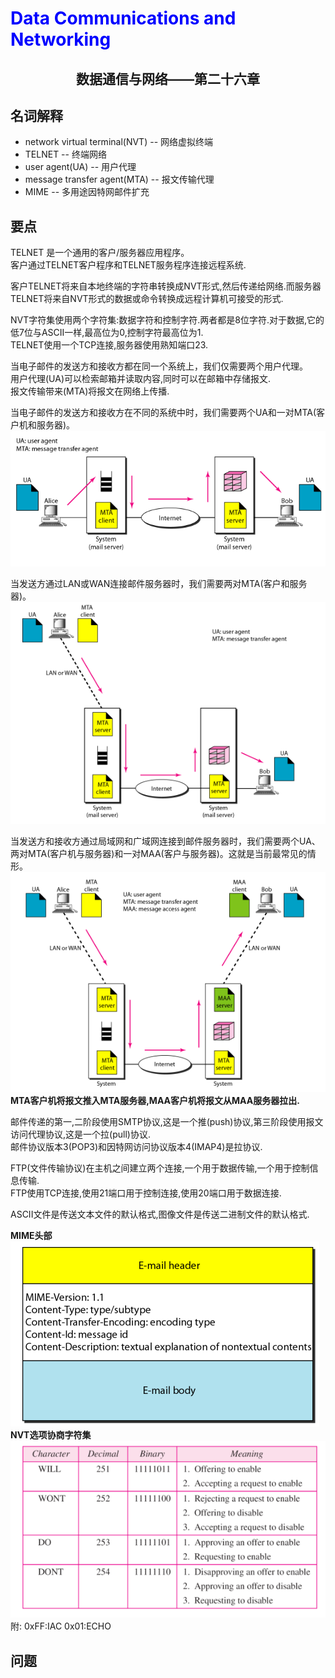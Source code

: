 # <font color= "blue"> Data Communications and Networking </font>

## <center> 数据通信与网络——第二十六章</center>

## 名词解释
<ul>
<li>network virtual terminal(NVT) -- 网络虚拟终端</li>
<li>TELNET -- 终端网络</li>
<li>user agent(UA) -- 用户代理</li>
<li>message transfer agent(MTA) -- 报文传输代理</li>
<li>MIME -- 多用途因特网邮件扩充</li>
</ul>




## 要点
TELNET 是一个通用的客户/服务器应用程序。  
客户通过TELNET客户程序和TELNET服务程序连接远程系统.  

客户TELNET将来自本地终端的字符串转换成NVT形式,然后传递给网络.而服务器TELNET将来自NVT形式的数据或命令转换成远程计算机可接受的形式.  

NVT字符集使用两个字符集:数据字符和控制字符.两者都是8位字符.对于数据,它的低7位与ASCII一样,最高位为0,控制字符最高位为1.  
TELNET使用一个TCP连接,服务器使用熟知端口23.  

当电子邮件的发送方和接收方都在同一个系统上，我们仅需要两个用户代理。  
用户代理(UA)可以检索邮箱并读取内容,同时可以在邮箱中存储报文.  
报文传输带来(MTA)将报文在网络上传播.  

当电子邮件的发送方和接收方在不同的系统中时，我们需要两个UA和一对MTA(客户机和服务器)。  
<img src = "img/26.1.png"/>  

当发送方通过LAN或WAN连接邮件服务器时，我们需要两对MTA(客户和服务器)。  
<img src = "img/26.2.png"/>  

当发送方和接收方通过局域网和广域网连接到邮件服务器时，我们需要两个UA、两对MTA(客户机与服务器)和一对MAA(客户与服务器)。这就是当前最常见的情形。  
<img src = "img/26.3.png"/>  
<b>MTA客户机将报文推入MTA服务器,MAA客户机将报文从MAA服务器拉出.</b>  

邮件传递的第一,二阶段使用SMTP协议,这是一个推(push)协议,第三阶段使用报文访问代理协议,这是一个拉(pull)协议.  
邮件协议版本3(POP3)和因特网访问协议版本4(IMAP4)是拉协议.  

FTP(文件传输协议)在主机之间建立两个连接,一个用于数据传输,一个用于控制信息传输.  
FTP使用TCP连接,使用21端口用于控制连接,使用20端口用于数据连接.  

ASCII文件是传送文本文件的默认格式,图像文件是传送二进制文件的默认格式.  

<b>MIME头部</b>  
<img src = "img/26.4.png"/>  
<b>NVT选项协商字符集</b>  
<img src = "img/26.5.png"/>  
附: 0xFF:IAC	 0x01:ECHO


## 问题
